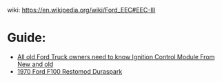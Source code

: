 wiki: https://en.wikipedia.org/wiki/Ford_EEC#EEC-III

# Guide:
- [All old Ford Truck owners need to know Ignition Control Module From New and old](https://youtu.be/BBcRTiBnH4I)
- [1970 Ford F100 Restomod Duraspark](https://youtu.be/m88xAflUotM?t=77)
